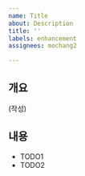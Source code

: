 ```yaml
---
name: Title
about: Description
title: ''
labels: enhancement
assignees: mochang2

---
```


## 개요
(작성)

## 내용
* TODO1
* TODO2
